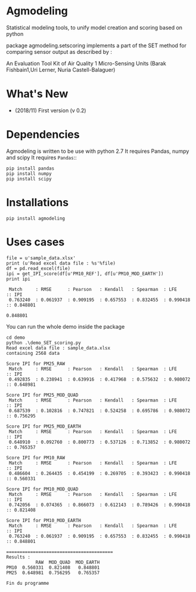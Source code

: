 
Agmodeling
===========
Statistical modeling tools, to unify model creation and scoring based on python

package agmodeling.setscoring implements a part of the SET method for comparing
sensor output as described by :

An Evaluation Tool Kit of Air Quality 1 Micro-Sensing Units 
(Barak Fishbain1,Uri Lerner, Nuria Castell-Balaguer)



What's New
===========
- (2018/11) First version (v 0.2)



Dependencies
=============

Agmodeling is written to be use with python 2.7
It requires Pandas, numpy and  scipy
It requires `Pandas`::

    pip install pandas
    pip install numpy
    pip install scipy
    
    
Installations
=============

    pip install agmodeling
    

Uses cases
========== 


	file = u'sample_data.xlsx'
	print (u'Read excel data file : %s'%file)
	df = pd.read_excel(file)
    ipi = get_IPI_score(df[u'PM10_REF'], df[u'PM10_MOD_EARTH'])
    print ipi
    
     Match     : RMSE      : Pearson   : Kendall   : Spearman  : LFE        :: IPI
	 0.763240  : 0.061937  : 0.909195  : 0.657553  : 0.832455  : 0.990418   :: 0.848801
	
	0.848801
	
	
You can run the whole demo inside the package   

	cd demo
	python .\demo_SET_scoring.py
	Read excel data file : sample_data.xlsx
	containing 2568 data
	
	Score IPI for PM25_RAW
	 Match     : RMSE      : Pearson   : Kendall   : Spearman  : LFE        :: IPI
	 0.492835  : 0.238941  : 0.639916  : 0.417968  : 0.575632  : 0.980072   :: 0.648981
	
	Score IPI for PM25_MOD_QUAD
	 Match     : RMSE      : Pearson   : Kendall   : Spearman  : LFE        :: IPI
	 0.687539  : 0.102816  : 0.747821  : 0.524258  : 0.695786  : 0.980072   :: 0.756295
	
	Score IPI for PM25_MOD_EARTH
	 Match     : RMSE      : Pearson   : Kendall   : Spearman  : LFE        :: IPI
	 0.648910  : 0.092760  : 0.800773  : 0.537126  : 0.713852  : 0.980072   :: 0.765357
	
	Score IPI for PM10_RAW
	 Match     : RMSE      : Pearson   : Kendall   : Spearman  : LFE        :: IPI
	 0.486604  : 0.264435  : 0.454199  : 0.269705  : 0.393423  : 0.990418   :: 0.560331
	
	Score IPI for PM10_MOD_QUAD
	 Match     : RMSE      : Pearson   : Kendall   : Spearman  : LFE        :: IPI
	 0.742056  : 0.074365  : 0.866073  : 0.612143  : 0.789426  : 0.990418   :: 0.821408
	
	Score IPI for PM10_MOD_EARTH
	 Match     : RMSE      : Pearson   : Kendall   : Spearman  : LFE        :: IPI
	 0.763240  : 0.061937  : 0.909195  : 0.657553  : 0.832455  : 0.990418   :: 0.848801
	
	========================================
	Results :
	           RAW  MOD_QUAD  MOD_EARTH
	PM10  0.560331  0.821408   0.848801
	PM25  0.648981  0.756295   0.765357
	
	Fin du programme

